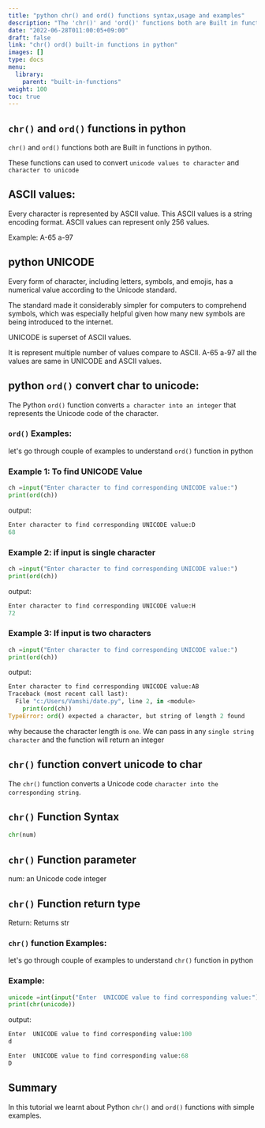 ```yaml
---
title: "python chr() and ord() functions syntax,usage and examples"
description: "The 'chr()' and 'ord()' functions both are Built in functions in python"
date: "2022-06-28T011:00:05+09:00"
draft: false
link: "chr() ord() built-in functions in python"
images: []
type: docs
menu:
  library:
    parent: "built-in-functions"
weight: 100
toc: true
---
```


## `chr()` and `ord()` functions in python

`chr()` and `ord()` functions both are Built in functions in python.

These functions can used to convert `unicode values to character` and `character to unicode`  

## ASCII values:

Every character is represented by ASCII value.
This ASCII values is a string encoding format.
ASCII values can represent only 256 values.

Example:
A-65
a-97

## python UNICODE

Every form of character, including letters, symbols, and emojis, has a numerical value according to the Unicode standard.

The standard made it considerably simpler for computers to comprehend symbols, which was especially helpful given how many new symbols are being introduced to the internet. 

UNICODE is superset of ASCII values.

It is represent multiple number of values compare to ASCII.
A-65
a-97
all the values are same in UNICODE and ASCII values.



## python `ord()` convert char to unicode:

The Python `ord()` function converts `a character into an integer` that represents the Unicode code of the character. 


### `ord()` Examples:

let's go through couple of examples to understand `ord()` function in python

### Example 1: To find UNICODE Value

```python
ch =input("Enter character to find corresponding UNICODE value:")
print(ord(ch))
```
output:

```python
Enter character to find corresponding UNICODE value:D
68
```

### Example 2: if input is single character

```python
ch =input("Enter character to find corresponding UNICODE value:")
print(ord(ch))
```
output:

```python
Enter character to find corresponding UNICODE value:H
72
```

### Example 3: If input is two characters 

```python
ch =input("Enter character to find corresponding UNICODE value:")
print(ord(ch))
```
output:

```python
Enter character to find corresponding UNICODE value:AB
Traceback (most recent call last):
  File "c:/Users/Vamshi/date.py", line 2, in <module>
    print(ord(ch))
TypeError: ord() expected a character, but string of length 2 found
```
why because the character length is `one`.
We can pass in any `single string character` and the function will return an integer

## `chr()` function convert unicode to char

The `chr()` function converts a Unicode code `character into the corresponding string`.

## `chr()` Function Syntax

```python
chr(num)
```
## `chr()` Function parameter
num: an Unicode code integer

## `chr()` Function return type
Return: Returns str

### `chr()` function Examples:

let's go through couple of examples to understand `chr()` function in python

### Example:

```python
unicode =int(input("Enter  UNICODE value to find corresponding value:"))
print(chr(unicode))
```
output:

```python
Enter  UNICODE value to find corresponding value:100
d

Enter  UNICODE value to find corresponding value:68
D
```

## Summary
In this tutorial we learnt about Python `chr()` and `ord()` functions with simple examples.





